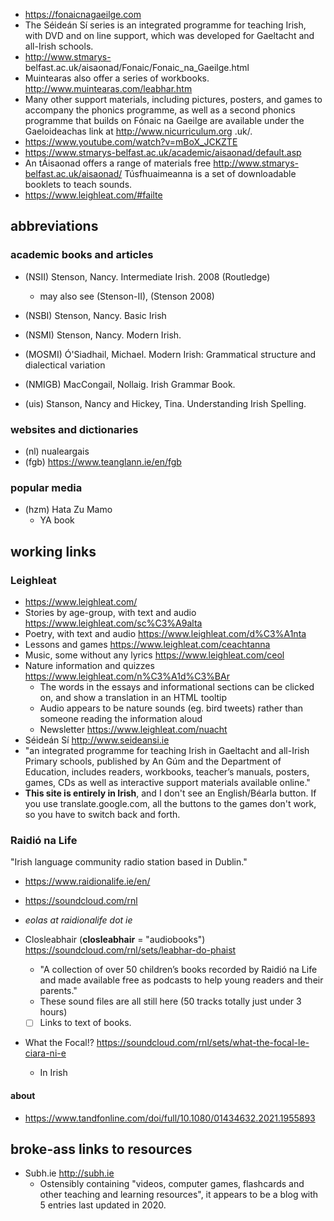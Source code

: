 - <https://fonaicnagaeilge.com>
- The Séideán Sí series is an integrated programme for teaching Irish, with DVD and on line support, which was developed for Gaeltacht and all-Irish schools.
- <http://www.stmarys-> belfast.ac.uk/aisaonad/Fonaic/Fonaic_na_Gaeilge.html
- Muintearas also offer a series of workbooks. <http://www.muintearas.com/leabhar.htm>
- Many other support materials, including pictures, posters, and games to accompany the phonics programme, as well as a second phonics programme that builds on Fónaic na Gaeilge are available under the Gaeloideachas link at <http://www.nicurriculum.org> .uk/.
- <https://www.youtube.com/watch?v=mBoX_JCKZTE>
- <https://www.stmarys-belfast.ac.uk/academic/aisaonad/default.asp>
- An tÁisaonad offers a range of materials free <http://www.stmarys-belfast.ac.uk/aisaonad/> Túsfhuaimeanna is a set of downloadable booklets to teach sounds.
- <https://www.leighleat.com/#failte>

## abbreviations

### academic books and articles

- (NSII) Stenson, Nancy. Intermediate Irish. 2008 (Routledge)
  - may also see  (Stenson-II), (Stenson 2008)
- (NSBI) Stenson, Nancy. Basic Irish
- (NSMI) Stenson, Nancy. Modern Irish.
- (MOSMI) Ó'Siadhail, Michael. Modern Irish: Grammatical structure and dialectical variation
- (NMIGB) MacCongail, Nollaig. Irish Grammar Book.

- (uis) Stanson, Nancy and Hickey, Tina. Understanding Irish Spelling.

### websites and dictionaries

- (nl) nualeargais
- (fgb) <https://www.teanglann.ie/en/fgb>

### popular media

- (hzm) Hata Zu Mamo
  - YA book

## working links

### Leighleat

- <https://www.leighleat.com/>
- Stories by age-group, with text and audio <https://www.leighleat.com/sc%C3%A9alta>
- Poetry, with text and audio <https://www.leighleat.com/d%C3%A1nta>
- Lessons and games <https://www.leighleat.com/ceachtanna>
- Music, some without any lyrics <https://www.leighleat.com/ceol>
- Nature information and quizzes <https://www.leighleat.com/n%C3%A1d%C3%BAr>
  - The words in the essays and informational sections can be clicked on, and show a translation in an HTML tooltip
  - Audio appears to be nature sounds (eg. bird tweets) rather than someone reading the information aloud
  - Newsletter <https://www.leighleat.com/nuacht>
- Séideán Sí <http://www.seideansi.ie>
- "an integrated programme for teaching Irish in Gaeltacht and all-Irish Primary schools, published by An Gúm and the Department of Education, includes readers, workbooks, teacher’s manuals, posters, games, CDs as well as interactive support materials available online."
- **This site is entirely in Irish**, and I don't see an English/Béarla button. If you use translate.google.com, all the buttons to the games don't work, so you have to switch back and forth.

### Raidió na Life

"Irish language community radio station based in Dublin."

- <https://www.raidionalife.ie/en/>  
- <https://soundcloud.com/rnl>
- *eolas at raidionalife dot ie*

- Closleabhair (**closleabhair** = "audiobooks") <https://soundcloud.com/rnl/sets/leabhar-do-phaist>
  - "A collection of over 50 children’s books recorded by Raidió na Life and made available free as podcasts to help young readers and their parents."
  - These sound files are all still here (50 tracks totally just under 3 hours)
  - [ ] Links to text of books.
- What the Focal!? <https://soundcloud.com/rnl/sets/what-the-focal-le-ciara-ni-e>
  - In Irish

#### about

- <https://www.tandfonline.com/doi/full/10.1080/01434632.2021.1955893>

## broke-ass links to resources

- Subh.ie <http://subh.ie>
  - Ostensibly containing "videos, computer games, flashcards and other teaching and learning resources", it appears to be a blog with 5 entries last updated in 2020.
